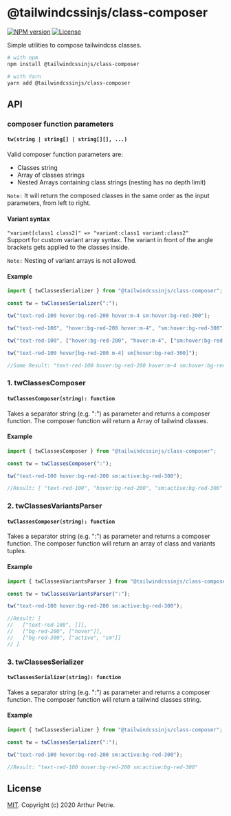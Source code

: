 # @tailwindcssinjs/class-composer

[![NPM version](https://badgen.net/npm/v/@tailwindcssinjs/class-composer)](https://www.npmjs.com/package/@tailwindcssinjs/class-composer)
[![License](https://badgen.net/npm/license/@tailwindcssinjs/class-composer)](https://www.npmjs.com/package/@tailwindcssinjs/class-composer)

Simple utilities to compose tailwindcss classes.

```bash
# with npm
npm install @tailwindcssinjs/class-composer

# with Yarn
yarn add @tailwindcssinjs/class-composer
```

## API

### composer function parameters

#### `tw(string | string[] | string[][], ...)`

Valid composer function parameters are:

- Classes string
- Array of classes strings
- Nested Arrays containing class strings (nesting has no depth limit)

`Note:` It will return the composed classes in the same order as the input parameters, from left to right.

#### Variant syntax

`"variant[class1 class2]" => "variant:class1 variant:class2"`  
Support for custom variant array syntax.
The variant in front of the angle brackets gets applied to the classes inside.

`Note:` Nesting of variant arrays is not allowed.

#### Example

```js
import { twClassesSerializer } from "@tailwindcssinjs/class-composer";

const tw = twClassesSerializer(":");

tw("text-red-100 hover:bg-red-200 hover:m-4 sm:hover:bg-red-300");

tw("text-red-100", "hover:bg-red-200 hover:m-4", "sm:hover:bg-red-300");

tw("text-red-100", ["hover:bg-red-200", "hover:m-4", ["sm:hover:bg-red-300"]]);

tw("text-red-100 hover[bg-red-200 m-4] sm[hover:bg-red-300]");

//Same Result: "text-red-100 hover:bg-red-200 hover:m-4 sm:hover:bg-red-300"
```

### 1. twClassesComposer

#### `twClassesComposer(string): function`

Takes a separator string (e.g. ":") as parameter and returns a composer function.
The composer function will return a Array of tailwind classes.

#### Example

```js
import { twClassesComposer } from "@tailwindcssinjs/class-composer";

const tw = twClassesComposer(":");

tw("text-red-100 hover:bg-red-200 sm:active:bg-red-300");

//Result: [ "text-red-100", "hover:bg-red-200", "sm:active:bg-red-300" ]
```

### 2. twClassesVariantsParser

#### `twClassesComposer(string): function`

Takes a separator string (e.g. ":") as parameter and returns a composer function.
The composer function will return an array of class and variants tuples.

#### Example

```js
import { twClassesVariantsParser } from "@tailwindcssinjs/class-composer";

const tw = twClassesVariantsParser(":");

tw("text-red-100 hover:bg-red-200 sm:active:bg-red-300");

//Result: [
//   ["text-red-100", []],
//   ["bg-red-200", ["hover"]],
//   ["bg-red-300", ["active", "sm"]]
// ]
```

### 3. twClassesSerializer

#### `twClassesSerializer(string): function`

Takes a separator string (e.g. ":") as parameter and returns a composer function.
The composer function will return a tailwind classes string.

#### Example

```js
import { twClassesSerializer } from "@tailwindcssinjs/class-composer";

const tw = twClassesSerializer(":");

tw("text-red-100 hover:bg-red-200 sm:active:bg-red-300");

//Result: "text-red-100 hover:bg-red-200 sm:active:bg-red-300"
```

## License

[MIT](LICENSE). Copyright (c) 2020 Arthur Petrie.
